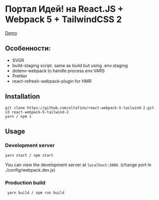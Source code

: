 # Портал Идей! на React.JS + Webpack 5 + TailwindCSS 2

[Demo](https://dreamy-shirley-041c74.netlify.app/)

## Особенности:
- SVGR
- build-staging script. same as build but using .env.staging
- dotenv-webpack to handle process.env.VARS
- Prettier
- react-refresh-webpack-plugin for HMR

## Installation

```
git clone https://github.com/altafino/react-webpack-5-tailwind-2.git
cd react-webpack-5-tailwind-2
yarn / npm i
```

## Usage

### Development server

```bash
yarn start / npm start
```

You can view the development server at `localhost:3000`.
(change port in ./config/webpack.dev.js)


### Production build

```bash
 yarn build / npm run build
```
